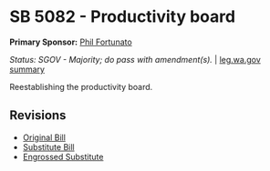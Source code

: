 # SB 5082 - Productivity board
**Primary Sponsor:** [Phil Fortunato](/person/leg/phil.fortunato.md)

*Status: SGOV - Majority; do pass with amendment(s).* | [leg.wa.gov summary](https://app.leg.wa.gov/billsummary?BillNumber=5082&Year=2021)

Reestablishing the productivity board.

## Revisions
* [Original Bill](1/)
* [Substitute Bill](S/)
* [Engrossed Substitute](S.E/)